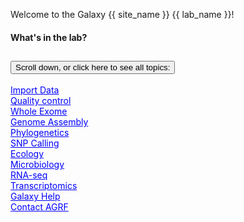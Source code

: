 Welcome to the Galaxy {{ site_name }} {{ lab_name }}! 

<!-- note 
to link to a section, see what it is called in the yml file (it's id, on the first line)
then add Section, so data becomes dataSection
note that many of the sections here are not yet actual sections as yml files, just here for examples
-->

<h4 class="mb-3">What's in the lab?</h4>
<div class="accordion" id="accordionExample">
  <div class="accordion-item">
    <h2 class="accordion-header" id="headingOne">
      <button class="accordion-button" type="button" data-bs-toggle="collapse" data-bs-target="#collapseOne" aria-expanded="false" aria-controls="collapseOne">
        Scroll down, or click here to see all topics:
      </button>
    </h2>
    <div id="collapseOne" class="accordion-collapse collapse" aria-labelledby="headingOne" data-bs-parent="#accordionExample">
      <div class="accordion-body">
        <div class="row">
          <div class="col-md-3">
            <a href="#importSection" style="color: blue; text-decoration: underline;">Import Data</a>
          </div>
          <div class="col-md-3">
            <a href="#dataSection" style="color: blue; text-decoration: underline;">Quality control</a>
          </div>
          <div class="col-md-3">
            <a href="#wholeExome" style="color: blue; text-decoration: underline;">Whole Exome</a>
          </div>
          <div class="col-md-3">
            <a href="#genomeAssembly" style="color: blue; text-decoration: underline;">Genome Assembly</a>
          </div>
          <div class="col-md-3">
            <a href="#phylogenetics" style="color: blue; text-decoration: underline;">Phylogenetics</a>
          </div>
          <div class="col-md-3">
            <a href="#snpCalling" style="color: blue; text-decoration: underline;">SNP Calling</a>
          </div>
          <div class="col-md-3">
            <a href="#ecology" style="color: blue; text-decoration: underline;">Ecology</a>
          </div>
          <div class="col-md-3">
            <a href="#microbiology" style="color: blue; text-decoration: underline;">Microbiology</a>
          </div>
          <div class="col-md-3">
            <a href="#rnaSeq" style="color: blue; text-decoration: underline;">RNA-seq</a>
          </div>
          <div class="col-md-3">
            <a href="#transcriptomics" style="color: blue; text-decoration: underline;">Transcriptomics</a>
          </div>
          <div class="col-md-3">
            <a href="#galaxyHelp" style="color: blue; text-decoration: underline;">Galaxy Help</a>
          </div>
          <div class="col-md-3">
            <a href="#contactAgrf" style="color: blue; text-decoration: underline;">Contact AGRF</a>
          </div>
        </div>
      </div>
    </div>
  </div>
</div>
